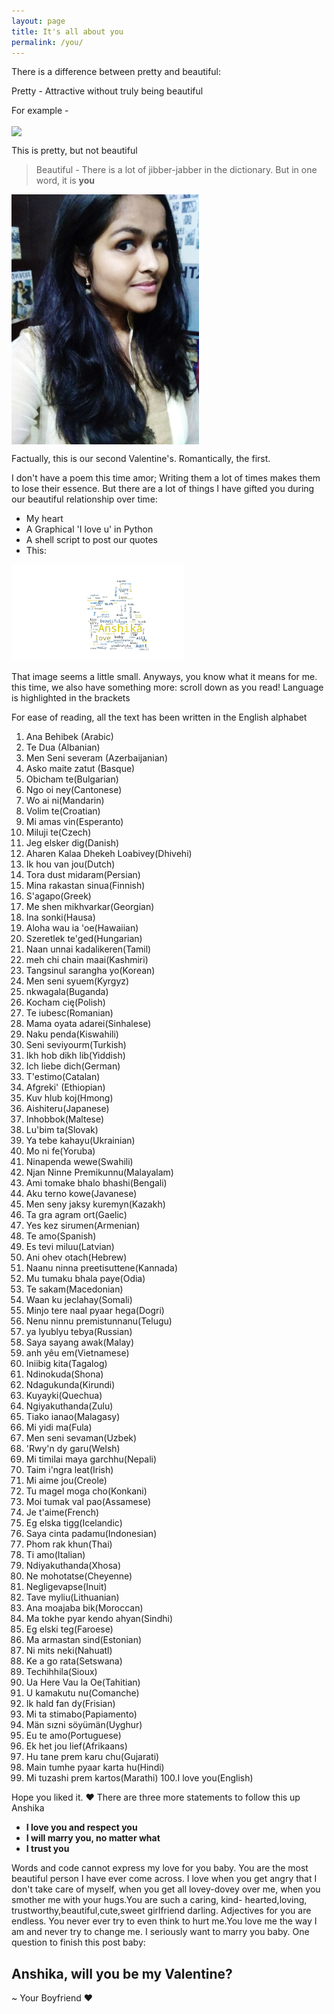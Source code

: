 ```yaml
---
layout: page
title: It's all about you
permalink: /you/
---
```


There is a difference between pretty and beautiful:

Pretty - Attractive without truly being beautiful

For example -

<img src= "https://github.com/the-ethan-hunt/the-ethan-hunt.github.io/images/warrier.jpg" width= "250" align="center">

This is pretty, but not beautiful

> Beautiful - There is a lot of jibber-jabber in the dictionary. But in one word, it is **you**

<img src= "images/IMG-20171019-WA0008.jpg" width= "300" align="center">

Factually, this is our second Valentine's. Romantically, the first.

I don't have a poem this time amor; Writing them a lot of times makes them to lose their essence.
But there are a lot of things I have gifted you during our beautiful relationship over time:

- My heart
- A Graphical 'I love u' in Python
- A shell script to post our quotes
- This:

<img src="images/figure_1.png" width="275">

That image seems a little small. Anyways, you know what it means for me.
this time, we also have something more: scroll down as you read!
Language is highlighted in the brackets

For ease of reading, all the text has been written in the English alphabet

1.  Ana Behibek (Arabic)
2.	Te Dua (Albanian)
3.	Men Seni severam (Azerbaijanian)
4.	Asko maite zatut (Basque)
5.	Obicham te(Bulgarian)
6.	Ngo oi ney(Cantonese)
7.	Wo ai ni(Mandarin)
8.	Volim te(Croatian)
9.	Mi amas vin(Esperanto)
10.	Miluji te(Czech)
11.	Jeg elsker dig(Danish)
12.	Aharen Kalaa Dhekeh Loabivey(Dhivehi)
13.	Ik hou van jou(Dutch)
14.	Tora dust midaram(Persian)
15.	Mina rakastan sinua(Finnish)
16.	S'agapo(Greek)
17.	Me shen mikhvarkar(Georgian)
18.	Ina sonki(Hausa)
19.	Aloha wau ia 'oe(Hawaiian)
20.	Szeretlek te'ged(Hungarian)
21.	Naan unnai kadalikeren(Tamil)
22.	meh chi chain maai(Kashmiri)
23.	Tangsinul sarangha yo(Korean)
24.	Men seni syuem(Kyrgyz)
25.	nkwagala(Buganda)
26.	Kocham cię(Polish)
27.	Te iubesc(Romanian)
28.	Mama oyata adarei(Sinhalese)
29.	Naku penda(Kiswahili)
30.	Seni seviyourm(Turkish)
31.	Ikh hob dikh lib(Yiddish)
32.	Ich liebe dich(German)
33.	T'estimo(Catalan)
34.	Afgreki' (Ethiopian)
35.	Kuv hlub koj(Hmong)
36.	Aishiteru(Japanese)
37.	Inhobbok(Maltese)
38.	Lu'bim ta(Slovak)
39.	Ya tebe kahayu(Ukrainian)
40.	Mo ni fe(Yoruba)
41.	Ninapenda wewe(Swahili)
42.	Njan Ninne Premikunnu(Malayalam)
43.	Ami tomake bhalo bhashi(Bengali)
44.	Aku terno kowe(Javanese)
45.	Men seny jaksy kuremyn(Kazakh)
46.	Ta gra agram ort(Gaelic)
47.	Yes kez sirumen(Armenian)
48.	Te amo(Spanish)
49.	Es tevi miluu(Latvian)
50.	Ani ohev otach(Hebrew)
51.	Naanu ninna preetisuttene(Kannada)
52.	Mu tumaku bhala paye(Odia)
53.	Te sakam(Macedonian)
54.	Waan ku jeclahay(Somali)
55.	Minjo tere naal pyaar hega(Dogri)
56.	Nenu ninnu premistunnanu(Telugu)
57.	ya lyublyu tebya(Russian)
58.	Saya sayang awak(Malay)
59.	anh yêu em(Vietnamese)
60.	Iniibig kita(Tagalog)
61.	Ndinokuda(Shona)
62.	Ndagukunda(Kirundi)
63.	Kuyayki(Quechua)
64.	Ngiyakuthanda(Zulu)
65.	Tiako ianao(Malagasy)
66.	Mi yidi ma(Fula)
67.	Men seni sevaman(Uzbek)
68.	'Rwy'n dy garu(Welsh)
69.	Mi timilai maya garchhu(Nepali)
70.	Taim i'ngra leat(Irish)
71.	Mi aime jou(Creole)
72.	Tu magel moga cho(Konkani)
73.	Moi tumak val pao(Assamese)
74.	Je t'aime(French)
75.	Eg elska tigg(Icelandic)		
76.	Saya cinta padamu(Indonesian)
77.	Phom rak khun(Thai)
78.	Ti amo(Italian)
79.	Ndiyakuthanda(Xhosa)
80.	Ne mohotatse(Cheyenne)
81.	Negligevapse(Inuit)
82.	Tave myliu(Lithuanian)
83.	Ana moajaba bik(Moroccan)
84.	Ma tokhe pyar kendo ahyan(Sindhi) 
85.	Eg elski teg(Faroese)
86.	Ma armastan sind(Estonian)
87.	Ni mits neki(Nahuatl)
88.	Ke a go rata(Setswana)
89.	Techihhila(Sioux)
90.	Ua Here Vau la Oe(Tahitian)
91.	U kamakutu nu(Comanche)
92.	Ik hald fan dy(Frisian)
93.	Mi ta stimabo(Papiamento)
94.	Män sızni söyümän(Uyghur)
95.	Eu te amo(Portuguese)
96.	Ek het jou lief(Afrikaans)
97.	Hu tane prem karu chu(Gujarati)
98.	Main tumhe pyaar karta hu(Hindi)
99.	Mi tuzashi prem kartos(Marathi)
100.I love you(English)

Hope you liked it. :heart:
There are three more statements to follow this up Anshika

- **I love you and respect you**
- **I will marry you, no matter what**
- **I trust you**

Words and code cannot express my love for you baby. You are the most beautiful person I have ever come across. I love when you get angry 
that I don't take care of myself, when you get all lovey-dovey over me, when you smother me with your hugs.You are such a caring, kind-
hearted,loving, trustworthy,beautiful,cute,sweet girlfriend darling. Adjectives for you are endless. You never ever try to even think to 
hurt me.You love me the way I am and never try to change me. I seriously want to marry you baby. 
One question to finish this post baby:

## Anshika, will you be my Valentine?

~ Your Boyfriend :heart:
